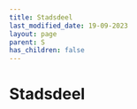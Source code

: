```yaml
---
title: Stadsdeel
last_modified_date: 19-09-2023
layout: page
parent: S
has_children: false
---
```


Stadsdeel
=========

